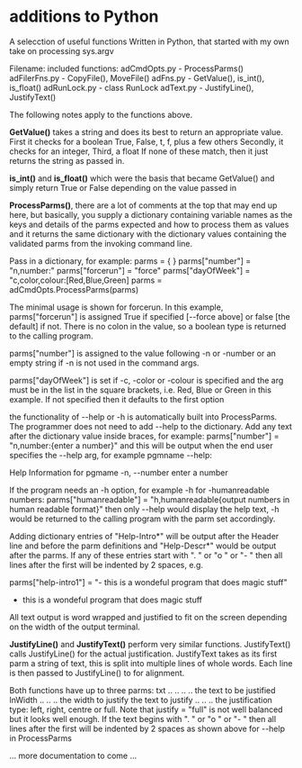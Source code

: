 # additions to Python
A selecction of useful functions Written in Python, that started with my own take on processing sys.argv

Filename:            included functions:
adCmdOpts.py       - ProcessParms()
adFilerFns.py      - CopyFile(), MoveFile()
adFns.py           - GetValue(), is_int(), is_float()
adRunLock.py       - class RunLock
adText.py          - JustifyLine(), JustifyText()

The following notes apply to the functions above.

**GetValue()** takes a string and does its best to return an appropriate value.
First it checks for a boolean True, False, t, f, plus a few others
Secondly, it checks for an integer,
Third, a float
If none of these match, then it just returns the string as passed in.

**is_int()** and **is_float()** which were the basis that became GetValue() and simply return True or False depending on the value passed in

**ProcessParms()**, there are a lot of comments at the top that may end up here,
but basically, you supply a dictionary containing variable names as the keys and details
of the parms expected and how to process them as values and it returns the same dictionary
with the dictionary values containing the validated parms from the invoking command line.

Pass in a dictionary, for example:
  parms = { }
  parms["number"] = "n,number:"
  parms["forcerun"] = "force"
  parms["dayOfWeek"] = "c,color,colour:[Red,Blue,Green]
  parms = adCmdOpts.ProcessParms(parms)

The minimal usage is shown for forcerun. In this example, parms["forcerun"] is assigned True if specified [--force above] or false [the default] if not. There is no colon in the value, so a boolean type is returned to the calling program.

parms["number"] is assigned to the value following -n or -number or an empty string if -n is not used in the command args.

parms["dayOfWeek"] is set if -c, -color or -colour is specified and the arg must be in the list in the square brackets, i.e. Red, Blue or Green in this example. If not specified then it defaults to the first option

the functionality of --help or -h is automatically built into ProcessParms. The programmer does not need to add --help to the dictionary. Add any text after the dictionary value inside braces, for example:
  parms["number"] = "n,number:{enter a number}"
and this will be output when the end user specifies the --help arg, for example pgmname --help:

Help Information for pgmame
 -n, --number    enter a number

If the program needs an -h option, for example -h for -humanreadable numbers:
parms["humanreadable"] = "h,humanreadable{output numbers in human readable format}"
then only --help would display the help text, -h would be returned to the calling program with the parm set accordingly.

Adding dictionary entries of "Help-Intro*" will be output after the Header line and before the parm definitions and "Help-Descr*" would be output after the parms. If any of these entries start with ". " or "o " or "- " then all lines after the first will be indented by 2 spaces, e.g.

parms["help-intro1"] = "- this is a wondeful program that does magic stuff"

- this is a wondeful program that
  does magic stuff

All text output is word wrapped and justified to fit on the screen depending on the width of the output terminal.

**JustifyLine()** and **JustifyText()** perform very similar functions. JustifyText() calls JustifyLine() for the actual justification. JustifyText takes as its first parm a string of text, this is split into multiple lines of whole words. Each line is then passed to JustifyLine() to for alignment.

Both functions have up to three parms:
  txt  .. .. .. .. the text to be justified
  lnWidth .. .. .. the width to justify the text to
  justify .. .. .. the justification type: left, right, centre or full. Note that justify = "full" is not well balanced but it looks well enough.
If the text begins with  ". " or "o " or "- " then all lines after the first will be indented by 2 spaces as shown above for --help in ProcessParms

... more documentation to come ...
